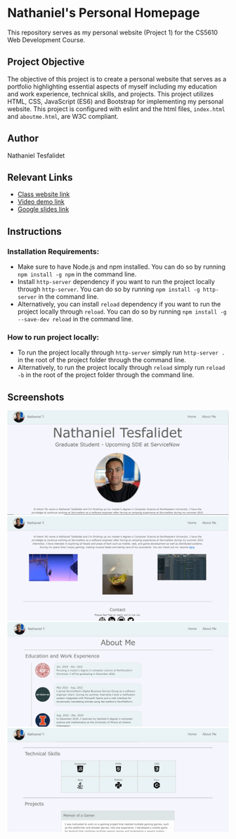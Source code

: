 # Nathaniel's Personal Homepage

This repository serves as my personal website (Project 1) for the CS5610 Web Development Course.

## Project Objective

The objective of this project is to create a personal website that serves as a portfolio highlighting essential aspects of myself including my education and work experience, technical skills, and projects. This project utilizes HTML, CSS, JavaScript (ES6) and Bootstrap for implementing my personal website. This project is configured with eslint and the html files, `index.html` and `aboutme.html`, are W3C compliant.

## Author

Nathaniel Tesfalidet

## Relevant Links

- [Class website link](https://johnguerra.co/classes/webDevelopment_fall_2021/)
- [Video demo link](https://drive.google.com/file/d/10wYanR28T_cvgnbOFD4yKnuODDYRtgr4/view?usp=sharing)
- [Google slides link](https://docs.google.com/presentation/d/1KToaGHwro3H3Q7QaXnYNbm9zX9lNC_8Ws7Ro-SBdnvY/edit?usp=sharing)

## Instructions

### Installation Requirements:

- Make sure to have Node.js and npm installed. You can do so by running `npm install -g npm` in the command line.
- Install `http-server` dependency if you want to run the project locally through `http-server`. You can do so by running `npm install -g http-server` in the command line.
- Alternatively, you can install `reload` dependency if you want to run the project locally through `reload`. You can do so by running `npm install -g --save-dev reload` in the command line.

### How to run project locally:

- To run the project locally through `http-server` simply run `http-server .` in the root of the project folder through the command line.
- Alternatively, to run the project locally through `reload` simply run `reload -b` in the root of the project folder through the command line.

## Screenshots

![Home page screenshot 1](./resources/images/screenshots/screenshot1.jpg)
![Home page screenshot 2](./resources/images/screenshots/screenshot2.jpg)
![About Me page screenshot 1](./resources/images/screenshots/screenshot3.jpg)
![About Me page screenshot 2](./resources/images/screenshots/screenshot4.jpg)

